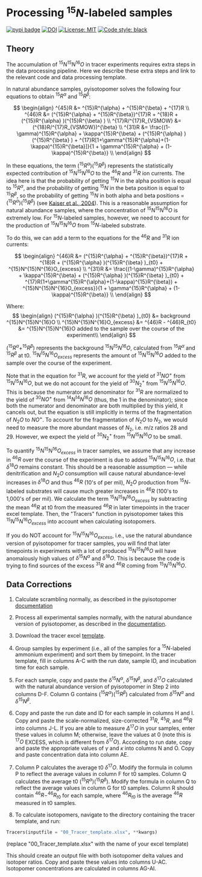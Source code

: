 # Processing $^{15}N$-labeled samples

[![pypi badge](https://img.shields.io/pypi/v/pyisotopomer.svg?style=popout)](https://pypi.org/project/pyisotopomer)
[![DOI](https://zenodo.org/badge/DOI/10.5281/zenodo.5031218.svg)](https://doi.org/10.5281/zenodo.5031218)
[![License: MIT](https://img.shields.io/badge/License-MIT-blue.svg)](https://opensource.org/licenses/MIT)
[![Code style: black](https://img.shields.io/badge/code%20style-black-000000.svg)](https://github.com/psf/black)


## Theory

The accumulation of $^{15}N^{15}N^{16}O$ in tracer experiments requires extra steps in the data processing pipeline. Here we describe these extra steps and link to the relevant code and data processing template.


In natural abundance samples, pyisotopomer solves the following four equations to obtain $^{15}R^{\alpha}$ and $^{15}R^{\beta}$:

$$
\begin{align}
 ^{45}R &= ^{15}R^{\alpha} + ^{15}R^{\beta} + ^{17}R \\
 ^{46}R &= (^{15}R^{\alpha} + ^{15}R^{\beta})^{17}R + ^{18}R + (^{15}R^{\alpha} )(^{15}R^{\beta} ) \\
^{17}R/^{17}R_{VSMOW} &= (^{18}R/^{17}R_{VSMOW})^{\beta} \\
 ^{31}R &= \frac{(1-\gamma)^{15}R^{\alpha} + \kappa^{15}R^{\beta} + (^{15}R^{\alpha} )(^{15}R^{\beta} ) + ^{17}R[1+\gamma^{15}R^{\alpha}+(1-\kappa)^{15}R^{\beta}]}{1 + \gamma^{15}R^{\alpha} + (1-\kappa)^{15}R^{\beta}} \\
\end{align}
$$

In these equations, the term $(^{15}R^{\alpha} )(^{15}R^{\beta} )$ represents the statistically expected contribution of $^{15}N^{15}N^{16}O$ to the $^{46}R$ and $^{31}R$ ion currents. The idea here is that the probability of getting $^{15}N$ in the alpha position is equal to $^{15}R^{\alpha}$, and the probability of getting $^{15}N$ in the beta position is equal to $^{15}R^{\beta}$, so the probability of getting $^{15}N$ in both alpha and beta positions = $(^{15}R^{\alpha} )(^{15}R^{\beta} )$ (see [Kaiser et al., 2004](https://link.springer.com/article/10.1007/s00216-003-2233-2)). This is a reasonable assumption for natural abundance samples, where the concentration of $^{15}N^{15}N^{16}O$ is extremely low. For $^{15}N$-labeled samples, however, we need to account for the production of $^{15}N^{15}N^{16}O$ from  $^{15}N$-labeled substrate.

To do this, we can add a term to the equations for the $^{46}R$ and $^{31}R$ ion currents:

$$
\begin{align}
 ^{46}R &= (^{15}R^{\alpha} + ^{15}R^{\beta})^{17}R + ^{18}R + (^{15}R^{\alpha} )(^{15}R^{\beta} )_{t0} + ^{15}N^{15}N^{16}O_{excess} \\
 ^{31}R &= \frac{(1-\gamma)^{15}R^{\alpha} + \kappa^{15}R^{\beta} + (^{15}R^{\alpha} )(^{15}R^{\beta} )_{t0} + ^{17}R(1+\gamma^{15}R^{\alpha}+(1-\kappa)^{15}R^{\beta}) + ^{15}N^{15}N^{16}O_{excess}}{1 + \gamma^{15}R^{\alpha} + (1-\kappa)^{15}R^{\beta}} \\
\end{align}
$$

Where:
$$
\begin{align}
(^{15}R^{\alpha} )(^{15}R^{\beta} )_{t0} &= background ^{15}N^{15}N^{16}O \\
^{15}N^{15}N^{16}O_{excess} &= ^{46}R - ^{46}R_{t0} &= ^{15}N^{15}N^{16}O added to the sample over the course of the experiment\\
\end{align}
$$ 

$(^{15}R^{\alpha} + ^{15}R^{\beta})$ represents the background $^{15}N^{15}N^{16}O$, calculated from $^{15}R^{\alpha}$ and $^{15}R^{\beta}$ at t0. $^{15}N^{15}N^{16}O_{excess}$ represents the amount of $^{15}N^{15}N^{16}O$ added to the sample over the course of the experiment.

Note that in the equation for $^{31}R$, we account for the yield of $^{31}NO^+$ from $^{15}N^{15}N^{16}O$, but we do not account for the yield of $^{30}N_2^+$ from $^{15}N^{15}N^{16}O$. This is because the numerator and denominator for $^{31}R$ are normalized to the yield of $^{30}NO^+$ from $^{14}N^{14}N^{16}O$ (thus, the 1 in the denominator); since both the numerator and denominator are both multiplied by this yield, it cancels out, but the equation is still implicitly in terms of the fragmentation of $N_2O$ to $NO^+$. To account for the fragmentation of $N_2O$ to $N_2$, we would need to measure the more abundant masses of $N_2$, i.e. m/z ratios 28 and 29. However, we expect the yield of $^{30}N_2^+$ from $^{15}N^{15}N^{16}O$ to be small.

To quantify $^{15}N^{15}N^{16}O_{excess}$ in tracer samples, we assume that any increase in $^{46}R$ over the course of the experiment is due to added $^{15}N^{15}N^{16}O$, i.e. that $\delta^{18}O$ remains constant. This should be a reasonable assumption — while denitrification and $N_2O$ consumption will cause natural abundance-level increases in $\delta^{18}O$ and thus $^{46}R$ (10's of per mil), $N_2O$ production from $^{15}N$-labeled substrates will cause much greater increases in $^{46}R$ (100's to 1,000's of per mil). We calculate the term $^{15}N^{15}N^{16}O_{excess}$ by subtracting the mean $^{46}R$ at t0 from the measured $^{46}R$ in later timepoints in the tracer excel template. Then, the "Tracers" function in pyisotopomer takes this $^{15}N^{15}N^{16}O_{excess}$ into account when calculating isotopomers.

If you do NOT account for $^{15}N^{15}N^{16}O_{excess}$, i.e., use the natural abundance version of pyisotopomer for tracer samples, you will find that later timepoints in experiments with a lot of produced $^{15}N^{15}N^{16}O$ will have anomalously high values of $\delta^{15}N^{\alpha}$ and $\delta^{18}O$. This is because the code is trying to find sources of the excess $^{31}R$ and $^{46}R$ coming from $^{15}N^{15}N^{16}O$.

## Data Corrections

1) Calculate scrambling normally, as described in the pyisotopomer [documentation](https://github.com/ckelly314/pyisotopomer)

2) Process all experimental samples normally, with the natural abundance version of pyisotopomer, as described in the [documentation](https://github.com/ckelly314/pyisotopomer).

3) Download the tracer excel [template](https://github.com/ckelly314/pyisotopomer/blob/master/pyisotopomer_examples/00_Tracer_template.xlsx).

4) Group samples by experiment (i.e., all of the samples for a $^{15}N$-labeled ammonium experiment) and sort them by timepoint. In the tracer template, fill in columns A-C with the run date, sample ID, and incubation time for each sample. 

5) For each sample, copy and paste the $\delta^{15}N^{\alpha}$, $\delta^{15}N^{\beta}$, and $\delta^{17}O$ calculated with the natural abundance version of pyisotopomer in Step 2 into columns D-F. Column G contains $(^{15}R^{\alpha})(^{15}R^{\beta})$ calculated from $\delta^{15}N^{\alpha}$ and $\delta^{15}N^{\beta}$.

6) Copy and paste the run date and ID for each sample in columns H and I. Copy and paste the scale-normalized, size-corrected $^{31}R$, $^{45}R$, and $^{46}R$ into columns J-L. If you are able to measure $\Delta^{17}O$ in your samples, enter these values in column M; otherwise, leave the values at 0 (note this is $^{17}O$ EXCESS, which is different from $\delta^{17}O$). According to run date, copy and paste the appropriate values of $\gamma$ and $\kappa$ into columns N and O. Copy and paste concentration data into column AE.

6) Column P calculates the average t0 $\delta^{17}O$. Modify the formula in column P to reflect the average values in column F for t0 samples. Column Q calculates the average t0 $(^{15}R^{\alpha})(^{15}R^{\beta})$. Modify the formula in column Q to reflect the average values in column G for t0 samples. Column R should contain $^{46}R - ^{46}R_{t0}$ for each sample, where $^{46}R_{t0}$ is the average $^{46}R$ measured in t0 samples.

7) To calculate isotopomers, navigate to the directory containing the tracer template, and run:

```Python
Tracers(inputfile = "00_Tracer_template.xlsx", **kwargs)
```

(replace "00_Tracer_template.xlsx" with the name of your excel template)

This should create an output file with both isotopomer delta values and isotoper ratios. Copy and paste these values into columns U-AC. Isotopomer concentrations are calculated in columns AG-AI.
